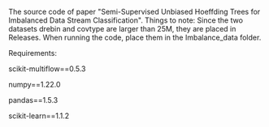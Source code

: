 The source code of paper "Semi-Supervised Unbiased Hoeffding Trees for Imbalanced Data Stream Classification".
Things to note: Since the two datasets drebin and covtype are larger than 25M, they are placed in Releases. When running the code, place them in the Imbalance_data folder.

Requirements:

scikit-multiflow==0.5.3

numpy==1.22.0

pandas==1.5.3

scikit-learn==1.1.2
